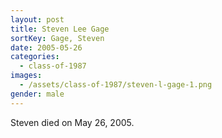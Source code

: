 ```yaml
---
layout: post
title: Steven Lee Gage
sortKey: Gage, Steven
date: 2005-05-26
categories:
  - class-of-1987
images:
  - /assets/class-of-1987/steven-l-gage-1.png
gender: male
---
```


Steven died on May 26, 2005.
